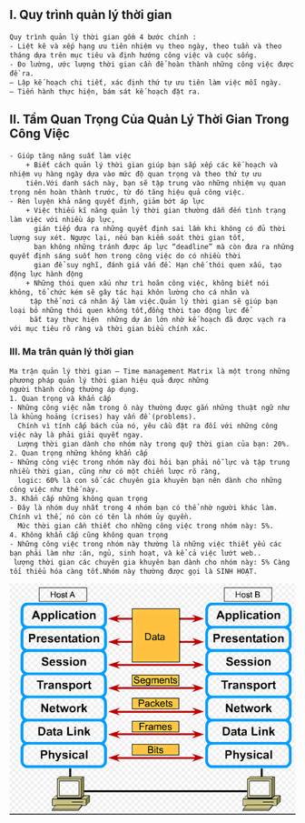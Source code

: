 ## I. Quy trình quản lý thời gian
    Quy trình quản lý thời gian gồm 4 bước chính :
    - Liệt kê và xếp hạng ưu tiên nhiệm vụ theo ngày, theo tuần và theo tháng dựa trên mục tiêu và định hướng công việc và cuộc sống.
    - Đo lường, ước lượng thời gian cần để hoàn thành những công việc được đề ra.
    – Lập kế hoạch chi tiết, xác định thứ tự ưu tiên làm việc mỗi ngày.
    – Tiến hành thực hiện, bám sát kế hoạch đặt ra.
## II. Tầm Quan Trọng Của Quản Lý Thời Gian Trong Công Việc
    - Giúp tăng năng suất làm việc 
        + Biết cách quản lý thời gian giúp bạn sắp xếp các kế hoạch và nhiệm vụ hàng ngày dựa vào mức độ quan trọng và theo thứ tự ưu 
        tiên.Với danh sách này, bạn sẽ tập trung vào những nhiệm vụ quan trọng nên hoàn thành trước, từ đó tăng hiệu quả công việc.
    - Rèn luyện khả năng quyết định, giảm bớt áp lực 
        + Việc thiếu kĩ năng quản lý thời gian thường dẫn đến tình trạng làm việc với nhiều áp lực, 
          gián tiếp đưa ra những quyết định sai lầm khi không có đủ thời lượng suy xét. Ngược lại, nếu bạn kiểm soát thời gian tốt,
          bạn không những tránh được áp lực “deadline” mà còn đưa ra những quyết định sáng suốt hơn trong công việc do có nhiều thời 
          gian để suy nghĩ, đánh giá vấn đề. Hạn chế thói quen xấu, tạo động lực hành động
        + Những thói quen xấu như trì hoãn công việc, không biết nói không, tổ chức kém sẽ gây tác hại khôn lường cho cá nhân và 
         tập thể nơi cá nhân ấy làm việc.Quản lý thời gian sẽ giúp bạn loại bỏ những thói quen không tốt,đồng thời tạo động lực để 
         bắt tay thực hiện  những dự án lớn nhờ kế hoạch đã được vạch ra với mục tiêu rõ ràng và thời gian biểu chính xác.
### III. Ma trân quản lý thời gian
    Ma trận quản lý thời gian – Time management Matrix là một trong những phương pháp quản lý thời gian hiệu quả được những 
    người thành công thường áp dụng.
    1. Quan trọng và khẩn cấp 
    - Những công việc nằm trong ô này thường được gắn những thuật ngữ như là khủng hoảng (crises) hay vấn đề (problems). 
      Chính vì tính cấp bách của nó, yêu cầu đặt ra đối với những công việc này là phải giải quyết ngay. 
      Lượng thời gian dành cho nhóm này trong quỹ thời gian của bạn: 20%.
    2. Quan trọng những không khẩn cấp
    - Những công việc trong nhóm này đòi hỏi bạn phải nỗ lực và tập trung nhiều thời gian, cũng như có một chiến lược rõ ràng, 
      logic: 60% là con số các chuyên gia khuyên bạn nên dành cho những công việc như thế này.
    3. Khẩn cấp những không quan trọng 
    - Đây là nhóm duy nhất trong 4 nhóm bạn có thể nhờ người khác làm. Chính vì thế, nó còn có tên là nhóm ủy quyền. 
      Mức thời gian cần thiết cho những công việc trong nhóm này: 5%.
    4. Không khẩn cấp cũng không quan trọng
    - Những công việc trong nhóm này thường là những việc thiết yếu các bạn phải làm như :ăn, ngủ, sinh hoạt, và kể cả việc lướt web..
     lượng thời gian các chuyên gia khuyên bạn dành cho nhóm này: 5% Càng tối thiểu hóa càng tốt.Nhóm này thường được gọi là SINH HOẠT.

<img src="../jmg/1.PNG">